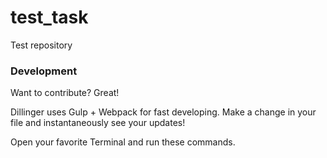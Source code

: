# test_task
Test repository
### Development

Want to contribute? Great!

Dillinger uses Gulp + Webpack for fast developing.
Make a change in your file and instantaneously see your updates!

Open your favorite Terminal and run these commands.